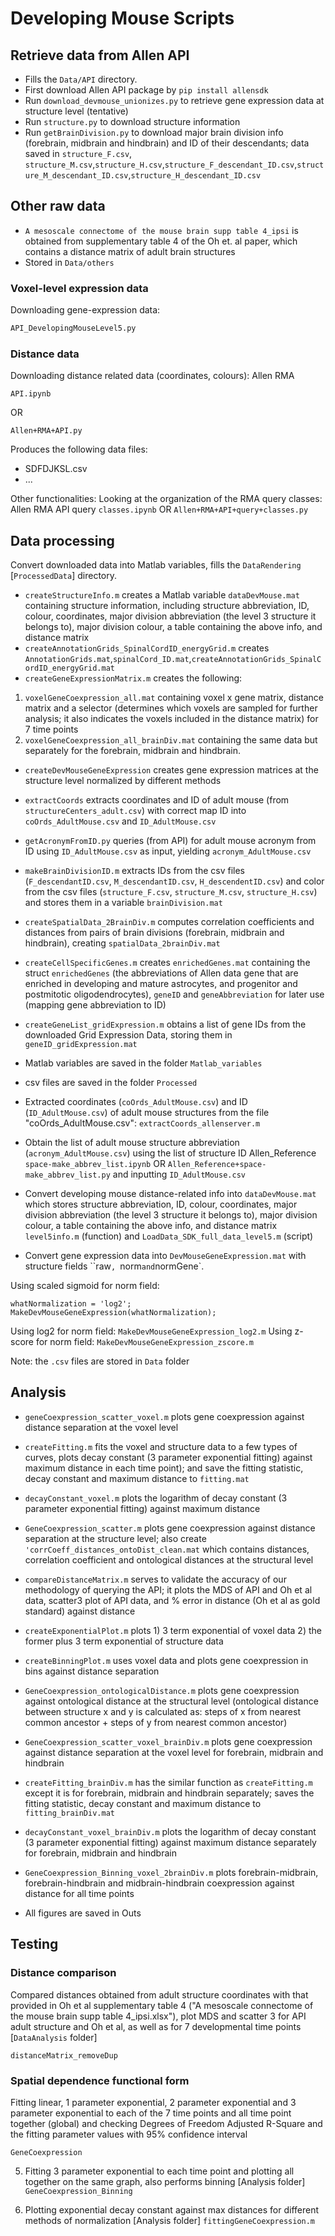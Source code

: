 # Developing Mouse Scripts

## Retrieve data from Allen API
* Fills the `Data/API` directory.
* First download Allen API package by `pip install allensdk`
* Run `download_devmouse_unionizes.py` to retrieve gene expression data at structure level (tentative)
* Run `structure.py` to download structure information
* Run `getBrainDivision.py` to download major brain division info (forebrain, midbrain and hindbrain) and ID of their descendants; data saved in `structure_F.csv`, `structure_M.csv`,`structure_H.csv`,`structure_F_descendant_ID.csv`,`structure_M_descendant_ID.csv`,`structure_H_descendant_ID.csv`

## Other raw data
* `A mesoscale connectome of the mouse brain supp table 4_ipsi` is obtained from supplementary table 4 of the Oh et. al paper, which contains a distance matrix of adult brain structures
* Stored in `Data/others`

### Voxel-level expression data

Downloading gene-expression data:

```python
API_DevelopingMouseLevel5.py
```

### Distance data
Downloading distance related data (coordinates, colours):
Allen RMA
```
API.ipynb
```
OR
```
Allen+RMA+API.py
```

Produces the following data files:
* SDFDJKSL.csv
* ...

Other functionalities:
Looking at the organization of the RMA query classes:
Allen RMA API query `classes.ipynb` OR `Allen+RMA+API+query+classes.py`

## Data processing

Convert downloaded data into Matlab variables, fills the `DataRendering` [`ProcessedData`] directory.
* `createStructureInfo.m` creates a Matlab variable `dataDevMouse.mat` containing structure information, including structure abbreviation, ID, colour, coordinates, major division abbreviation (the level 3 structure it belongs to), major division colour, a table containing the above info, and distance matrix
* `createAnnotationGrids_SpinalCordID_energyGrid.m` creates `AnnotationGrids.mat`,`spinalCord_ID.mat`,`createAnnotationGrids_SpinalCordID_energyGrid.mat`
* `createGeneExpressionMatrix.m` creates the following:
1) `voxelGeneCoexpression_all.mat` containing voxel x gene matrix, distance matrix and a selector (determines which voxels are sampled for further analysis; it also indicates the voxels included in the distance matrix) for 7 time points
2) `voxelGeneCoexpression_all_brainDiv.mat` containing the same data but separately for the forebrain, midbrain and hindbrain.
* `createDevMouseGeneExpression` creates gene expression matrices at the structure level normalized by different methods
* `extractCoords` extracts coordinates and ID of adult mouse (from `structureCenters_adult.csv`) with correct map ID into `coOrds_AdultMouse.csv` and `ID_AdultMouse.csv`
* `getAcronymFromID.py` queries (from API) for adult mouse acronym from ID using `ID_AdultMouse.csv` as input, yielding `acronym_AdultMouse.csv`
* `makeBrainDivisionID.m` extracts IDs from the csv files (`F_descendantID.csv`, `M_descendantID.csv`, `H_descendentID.csv`) and color from the csv files (`structure_F.csv`, `structure_M.csv`, `structure_H.csv`) and stores them in a variable `brainDivision.mat`
* `createSpatialData_2BrainDiv.m` computes correlation coefficients and distances from pairs of brain divisions (forebrain, midbrain and hindbrain), creating `spatialData_2brainDiv.mat`
* `createCellSpecificGenes.m` creates `enrichedGenes.mat` containing the struct `enrichedGenes` (the abbreviations of Allen data gene that are enriched in developing and mature astrocytes, and progenitor and postmitotic oligodendrocytes), `geneID` and `geneAbbreviation` for later use (mapping gene abbreviation to ID) 
* `createGeneList_gridExpression.m` obtains a list of gene IDs from the downloaded Grid Expression Data, storing them in `geneID_gridExpression.mat`

* Matlab variables are saved in the folder `Matlab_variables`
* csv files are saved in the folder `Processed`

* Extracted coordinates (`coOrds_AdultMouse.csv`) and ID (`ID_AdultMouse.csv`) of adult mouse structures from the file "coOrds_AdultMouse.csv": `extractCoords_allenserver.m`
* Obtain the list of adult mouse structure abbreviation (`acronym_AdultMouse.csv`) using the list of structure ID
Allen_Reference `space-make_abbrev_list.ipynb` OR `Allen_Reference+space-make_abbrev_list.py`
and inputting `ID_AdultMouse.csv`
* Convert developing mouse distance-related info into `dataDevMouse.mat` which stores structure abbreviation, ID, colour, coordinates, major division abbreviation (the level 3 structure it belongs to), major division colour, a table containing the above info, and distance matrix
`level5info.m` (function) and `LoadData_SDK_full_data_level5.m` (script)
* Convert gene expression data into `DevMouseGeneExpression.mat` with structure fields ``raw`, `norm` and `normGene`.

Using scaled sigmoid for norm field:
```
whatNormalization = 'log2';
MakeDevMouseGeneExpression(whatNormalization);
```
Using log2 for norm field: `MakeDevMouseGeneExpression_log2.m`
Using z-score for norm field: `MakeDevMouseGeneExpression_zscore.m`

Note: the `.csv` files are stored in `Data` folder

## Analysis
* `geneCoexpression_scatter_voxel.m` plots gene coexpression against distance separation at the voxel level
* `createFitting.m` fits the voxel and structure data to a few types of curves, plots decay constant (3 parameter exponential fitting) against maximum distance in each time point); and save the fitting statistic, decay constant and maximum distance to `fitting.mat`
* `decayConstant_voxel.m` plots the logarithm of decay constant (3 parameter exponential fitting) against maximum distance
* `GeneCoexpression_scatter.m` plots gene coexpression against distance separation at the structure level; also create `'corrCoeff_distances_ontoDist_clean.mat` which contains distances, correlation coefficient and ontological distances at the structural level
* `compareDistanceMatrix.m` serves to validate the accuracy of our methodology of querying the API; it plots the MDS of API and Oh et al data, scatter3 plot of API data, and % error in distance (Oh et al as gold standard) against distance 
* `createExponentialPlot.m` plots 1) 3 term exponential of voxel data 2) the former plus 3 term exponential of structure data
* `createBinningPlot.m` uses voxel data and plots gene coexpression in bins against distance separation
* `GeneCoexpression_ontologicalDistance.m` plots gene coexpression against ontological distance at the structural level (ontological distance between structure x and y is calculated as: steps of x from nearest common ancestor + steps of y from nearest common ancestor)
* `GeneCoexpression_scatter_voxel_brainDiv.m` plots gene coexpression against distance separation at the voxel level for forebrain, midbrain and hindbrain
* `createFitting_brainDiv.m` has the similar function as `createFitting.m` except it is for forebrain, midbrain and hindbrain separately; saves the fitting statistic, decay constant and maximum distance to `fitting_brainDiv.mat`
* `decayConstant_voxel_brainDiv.m`  plots the logarithm of decay constant (3 parameter exponential fitting) against maximum distance separately for forebrain, midbrain and hindbrain 
* `GeneCoexpression_Binning_voxel_2brainDiv.m` plots forebrain-midbrain, forebrain-hindbrain and midbrain-hindbrain coexpression against distance for all time points

* All figures are saved in Outs
## Testing

### Distance comparison
 Compared distances obtained from adult structure coordinates with that provided in Oh et al supplementary table 4 ("A mesoscale connectome of the mouse brain supp table 4_ipsi.xlsx"), plot MDS and scatter 3 for API adult structure and Oh et al, as well as for 7 developmental time points [`DataAnalysis` folder]

```
distanceMatrix_removeDup
```

### Spatial dependence functional form

Fitting linear, 1 parameter exponential, 2 parameter exponential and 3 parameter exponential to each of the 7 time points and all time point together (global) and checking Degrees of Freedom Adjusted R-Square and the fitting parameter values with 95% confidence interval
```
GeneCoexpression
```

5. Fitting 3 parameter exponential to each time point and plotting all together on the same graph, also performs binning [Analysis folder]
`GeneCoexpression_Binning`

6. Plotting exponential decay constant against max distances for different methods of normalization [Analysis folder]
`fittingGeneCoexpression.m`
